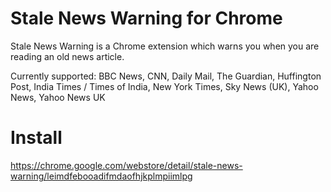 # Stale News Warning for Chrome
Stale News Warning is a Chrome extension which warns you when you are reading 
an old news article.

Currently supported: BBC News, CNN, Daily Mail, The Guardian, Huffington Post, 
India Times / Times of India, New York Times, Sky News (UK), 
Yahoo News, Yahoo News UK

# Install
https://chrome.google.com/webstore/detail/stale-news-warning/leimdfebooadifmdaofhjkplmpiimlpg

